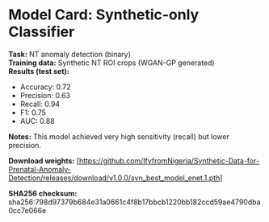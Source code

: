 # Model Card: Synthetic-only Classifier

**Task:** NT anomaly detection (binary)  
**Training data:** Synthetic NT ROI crops (WGAN-GP generated)  
**Results (test set):**  
- Accuracy: 0.72  
- Precision: 0.63  
- Recall: 0.94  
- F1: 0.75  
- AUC: 0.88  

**Notes:** This model achieved very high sensitivity (recall) but lower precision.  

**Download weights:** [https://github.com/IfyfromNigeria/Synthetic-Data-for-Prenatal-Anomaly-Detection/releases/download/v1.0.0/syn_best_model_enet.1.pth]

**SHA256 checksum:**
sha256:798d97379b684e31a0661c4f8b17bbcb1220bb182ccd59ae4790dba0cc7e066e
